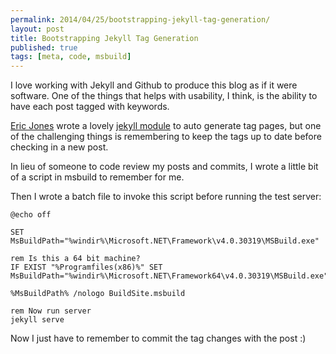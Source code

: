 ```yaml
---
permalink: 2014/04/25/bootstrapping-jekyll-tag-generation/
layout: post
title: Bootstrapping Jekyll Tag Generation
published: true
tags: [meta, code, msbuild]
---
```


I love working with Jekyll and Github to produce this blog as if it were software.
One of the things that helps with usability, I think, is the ability to have each
post tagged with keywords.

[Eric Jones](erjjones.github.com) wrote a lovely [jekyll module](http://erjjones.github.io/blog/Part-two-how-I-built-my-blog/)
to auto generate tag pages, but one of the challenging things is remembering
to keep the tags up to date before checking in a new post.

In lieu of someone to code review my posts and commits, I wrote a little
bit of a script in msbuild to remember for me.

<script src="https://gist.github.com/deejaygraham/0fb79ff4768418c90108.js"></script>

Then I wrote a batch file to invoke this script before running the test server:

    @echo off

    SET MsBuildPath="%windir%\Microsoft.NET\Framework\v4.0.30319\MSBuild.exe"

    rem Is this a 64 bit machine?
    IF EXIST "%Programfiles(x86)%" SET MsBuildPath="%windir%\Microsoft.NET\Framework64\v4.0.30319\MSBuild.exe"

    %MsBuildPath% /nologo BuildSite.msbuild

    rem Now run server
    jekyll serve

Now I just have to remember to commit the tag changes with the post :)
